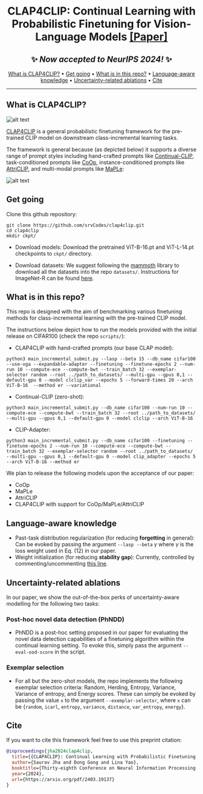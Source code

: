 <div align="center">

# CLAP4CLIP: Continual Learning with Probabilistic Finetuning for Vision-Language Models [[Paper]](https://arxiv.org/pdf/2403.19137v2)

## ✨ ***Now accepted to NeurIPS 2024!*** ✨

<p align="center">
  <a href="#what-is-clap4clip">What is CLAP4CLIP?</a> •
  <a href="#get-going">Get going</a> •
  <a href="#what-is-in-this-repo">What is in this repo?</a> •
  <a href="#language-aware-knowledge">Language-aware knowledge</a> •
    <a href="#uncertainty-related-ablations">Uncertainty-related ablations</a> •
  <a href="#cite">Cite</a>
</p>
</div>

---

## What is CLAP4CLIP?

![alt text](https://github.com/srvCodes/clap4clip/blob/main/images/Slide13-1.png "Logo Title Text 1")

[CLAP4CLIP](https://arxiv.org/pdf/2403.19137v2) is a general probabilistic finetuning framework for the pre-trained CLIP model on downstream class-incremental learning tasks.

The framework is general because (as depicted below) it supports a diverse range of prompt styles including hand-crafted prompts like [Continual-CLIP](https://arxiv.org/abs/2210.03114), task-conditioned prompts like [CoOp](https://arxiv.org/abs/2109.01134), instance-conditioned prompts like [AttriCLIP](https://arxiv.org/abs/2305.11488), and multi-modal prompts like [MaPLe](https://arxiv.org/abs/2210.03117):

![alt text](https://github.com/srvCodes/clap4clip/blob/main/images/Screenshot%202024-05-24%20162355.png)


## Get going

Clone this github repository:
```
git clone https://github.com/srvCodes/clap4clip.git
cd clap4clip
mkdir ckpt/
```
- Download models: Download the pretrained ViT-B-16.pt and ViT-L-14.pt checkpoints to `ckpt/` directory. 

- Download datasets: We suggest following the [mammoth](https://github.com/aimagelab/mammoth) library to download all the datasets into the repo `datasets/`. Instructions for ImageNet-R can be found [here](https://github.com/muzairkhattak/multimodal-prompt-learning/blob/main/docs/DATASETS.md).


## What is in this repo?

This repo is designed with the aim of benchmarking various finetuning methods for class-incremental learning with the pre-trained CLIP model.

The instructions below depict how to run the models provided with the initial release on CIFAR100 (check the repo `scripts/`):

- CLAP4CLIP with hand-crafted prompts (our base CLAP model):
```
python3 main_incremental_submit.py --lasp --beta 15 --db_name cifar100 --use-vga --expandable-adapter --finetuning --finetune-epochs 2 --num-run 10 --compute-ece --compute-bwt --train_batch 32 --exemplar-selector random --root ../path_to_datasets/ --multi-gpu --gpus 0,1 --default-gpu 0 --model clclip_var --epochs 5 --forward-times 20 --arch ViT-B-16  --method er --variational
```
- Continual-CLIP (zero-shot):
```
python3 main_incremental_submit.py --db_name cifar100 --num-run 10 --compute-ece --compute-bwt --train_batch 32 --root ../path_to_datasets/ --multi-gpu --gpus 0,1 --default-gpu 0 --model clclip --arch ViT-B-16
```
- CLIP-Adapter:
```
python3 main_incremental_submit.py --db_name cifar100 --finetuning --finetune-epochs 2 --num-run 10 --compute-ece --compute-bwt --train_batch 32 --exemplar-selector random --root ../path_to_datasets/ --multi-gpu --gpus 0,1 --default-gpu 0 --model clip_adapter --epochs 5 --arch ViT-B-16 --method er
```

We plan to release the following models upon the acceptance of our paper:
- CoOp
- MaPLe
- AttriCLIP
- CLAP4CLIP with support for CoOp/MaPLe/AttriCLIP

## Language-aware knowledge

- Past-task distribution regularization (for reducing **forgetting** in general): Can be evoked by passing the argument `--lasp --beta` $\gamma$ where $\gamma$ is the loss weight used in Eq. (12) in our paper.
- Weight initialization (for reducing **stability gap**): Currently, controlled by commenting/uncommenting [this line](https://github.com/srvCodes/clap4clip/blob/main/classifier/continual_clip_variational.py#L99).

## Uncertainty-related ablations

In our paper, we show the out-of-the-box perks of uncertainty-aware modelling for the following two tasks:

### Post-hoc novel data detection (PhNDD)

- PhNDD is a post-hoc setting proposed in our paper for evaluating the novel data detection capabilities of a finetuning algorithm within the continual learning setting. To evoke this, simply pass the argument `--eval-ood-score` in the script.

### Exemplar selection
- For all but the zero-shot models, the repo implements the following exemplar selection criteria: Random, Herding, Entropy, Variance, Variance of entropy, and Energy scores. These can simply be evoked by passing the value `x` to the argument `--exemplar-selector`, where `x` can be {`random`, `icarl`, `entropy`, `variance`, `distance`, `var_entropy`, `energy`}.

## Cite

If you want to cite this framework feel free to use this preprint citation:

```bibtex
@inproceedings{jha2024clap4clip,
  title={{CLAP4CLIP}: Continual Learning with Probabilistic Finetuning for Vision-Language Models},
  author={Saurav Jha and Dong Gong and Lina Yao},
  booktitle={Thirty-eighth Conference on Neural Information Processing Systems},
  year={2024},
  url={https://arxiv.org/pdf/2403.19137}
}
```
